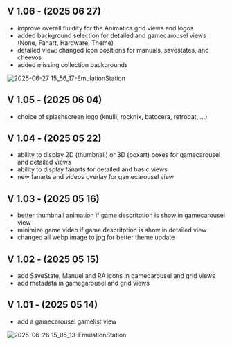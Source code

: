 ## V 1.06 - (2025 06 27) 
- improve overall fluidity for the Animatics grid views and logos  
- added background selection for detailed and gamecarousel views (None, Fanart, Hardware, Theme)  
- detailed view: changed icon positions for manuals, savestates, and cheevos  
- added missing collection backgrounds  

![2025-06-27 15_56_17-EmulationStation](https://github.com/user-attachments/assets/7d555b37-ccd9-464f-aa47-8136ed50dabb)


## V 1.05 - (2025 06 04) 
- choice of splashscreen logo (knulli, rocknix, batocera, retrobat, ...)


## V 1.04 - (2025 05 22) 
- ability to display 2D (thumbnail) or 3D (boxart) boxes for gamecarousel and detailed views  
- ability to display fanarts for detailed and basic views  
- new fanarts and videos overlay for gamecarousel view  


## V 1.03 - (2025 05 16) 
- better thumbnail animation if game descritption is show in gamecarousel view
- minimize game video if game descritption is show in detailed view
- changed all webp image to jpg for better theme update


## V 1.02 - (2025 05 15) 
- add SaveState, Manuel and RA icons in gamegarousel and grid views
- add metadata in gamegarousel and grid views


## V 1.01 - (2025 05 14)  
- add a gamecarousel gamelist view

![2025-06-26 15_05_13-EmulationStation](https://github.com/user-attachments/assets/580908ff-82d8-4852-84c1-59fb65f20e30)

